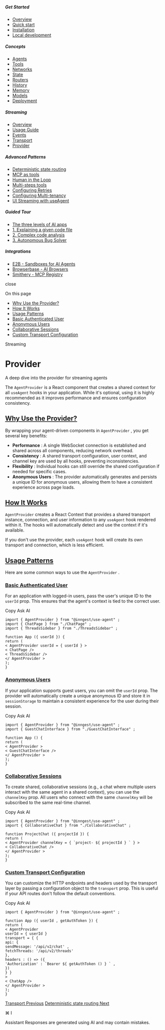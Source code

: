 ##### Get Started

- [Overview](\overview)
- [Quick start](\getting-started\quick-start)
- [Installation](\getting-started\installation)
- [Local development](\getting-started\local-development)

##### Concepts

- [Agents](\concepts\agents)
- [Tools](\concepts\tools)
- [Networks](\concepts\networks)
- [State](\concepts\state)
- [Routers](\concepts\routers)
- [History](\concepts\history)
- [Memory](\concepts\memory)
- [Models](\concepts\models)
- [Deployment](\concepts\deployment)

##### Streaming

- [Overview](\streaming\overview)
- [Usage Guide](\streaming\usage-guide)
- [Events](\streaming\events)
- [Transport](\streaming\transport)
- [Provider](\streaming\provider)

##### Advanced Patterns

- [Deterministic state routing](\advanced-patterns\routing)
- [MCP as tools](\advanced-patterns\mcp)
- [Human in the Loop](\advanced-patterns\human-in-the-loop)
- [Multi-steps tools](\advanced-patterns\multi-steps-tools)
- [Configuring Retries](\advanced-patterns\retries)
- [Configuring Multi-tenancy](\advanced-patterns\multitenancy)
- [UI Streaming with useAgent](\advanced-patterns\legacy-ui-streaming)

##### Guided Tour

- [The three levels of AI apps](\guided-tour\overview)
- [1. Explaining a given code file](\guided-tour\ai-workflows)
- [2. Complex code analysis](\guided-tour\agentic-workflows)
- [3. Autonomous Bug Solver](\guided-tour\ai-agents)

##### Integrations

- [E2B - Sandboxes for AI Agents](\integrations\e2b)
- [Browserbase - AI Browsers](\integrations\browserbase)
- [Smithery - MCP Registry](\integrations\smithery)

close

On this page

- [Why Use the Provider?](#why-use-the-provider%3F)
- [How It Works](#how-it-works)
- [Usage Patterns](#usage-patterns)
- [Basic Authenticated User](#basic-authenticated-user)
- [Anonymous Users](#anonymous-users)
- [Collaborative Sessions](#collaborative-sessions)
- [Custom Transport Configuration](#custom-transport-configuration)

Streaming

# Provider

A deep dive into the provider for streaming agents

The `AgentProvider` is a React component that creates a shared context for all `useAgent` hooks in your application. While it's optional, using it is highly recommended as it improves performance and ensures configuration consistency.

## [ Why Use the Provider?](#why-use-the-provider%3F)

By wrapping your agent-driven components in `AgentProvider` , you get several key benefits:

- **Performance** : A single WebSocket connection is established and shared across all components, reducing network overhead.
- **Consistency** : A shared transport configuration, user context, and channel key are used by all hooks, preventing inconsistencies.
- **Flexibility** : Individual hooks can still override the shared configuration if needed for specific cases.
- **Anonymous Users** : The provider automatically generates and persists a unique ID for anonymous users, allowing them to have a consistent experience across page loads.

## [ How It Works](#how-it-works)

`AgentProvider` creates a React Context that provides a shared transport instance, connection, and user information to any `useAgent` hook rendered within it. The hooks will automatically detect and use the context if it's available.

If you don't use the provider, each `useAgent` hook will create its own transport and connection, which is less efficient.

## [ Usage Patterns](#usage-patterns)

Here are some common ways to use the `AgentProvider` .

### [ Basic Authenticated User](#basic-authenticated-user)

For an application with logged-in users, pass the user's unique ID to the `userId` prop. This ensures that the agent's context is tied to the correct user.

Copy Ask AI

```
import { AgentProvider } from "@inngest/use-agent" ;
import { ChatPage } from "./ChatPage" ;
import { ThreadsSidebar } from "./ThreadsSidebar" ;

function App ({ userId }) {
return (
< AgentProvider userId = { userId } >
< ChatPage />
< ThreadsSidebar />
</ AgentProvider >
);
}
```

### [ Anonymous Users](#anonymous-users)

If your application supports guest users, you can omit the `userId` prop. The provider will automatically create a unique anonymous ID and store it in `sessionStorage` to maintain a consistent experience for the user during their session.

Copy Ask AI

```
import { AgentProvider } from "@inngest/use-agent" ;
import { GuestChatInterface } from "./GuestChatInterface" ;

function App () {
return (
< AgentProvider >
< GuestChatInterface />
</ AgentProvider >
);
}
```

### [ Collaborative Sessions](#collaborative-sessions)

To create shared, collaborative sessions (e.g., a chat where multiple users interact with the same agent in a shared context), you can use the `channelKey` prop. All users who connect with the same `channelKey` will be subscribed to the same real-time channel.

Copy Ask AI

```
import { AgentProvider } from "@inngest/use-agent" ;
import { CollaborativeChat } from "./CollaborativeChat" ;

function ProjectChat ({ projectId }) {
return (
< AgentProvider channelKey = { `project- ${ projectId } ` } >
< CollaborativeChat />
</ AgentProvider >
);
}
```

### [ Custom Transport Configuration](#custom-transport-configuration)

You can customize the HTTP endpoints and headers used by the transport layer by passing a configuration object to the `transport` prop. This is useful if your API routes don't follow the default conventions.

Copy Ask AI

```
import { AgentProvider } from "@inngest/use-agent" ;

function App ({ userId , getAuthToken }) {
return (
< AgentProvider
userId = { userId }
transport = { {
api: {
sendMessage: '/api/v2/chat' ,
fetchThreads: '/api/v2/threads'
},
headers : () => ({
'Authorization' : `Bearer ${ getAuthToken () } ` ,
})
} }
>
< ChatApp />
</ AgentProvider >
);
}
```

[Transport Previous](\streaming\transport) [Deterministic state routing Next](\advanced-patterns\routing)

⌘ I

Assistant Responses are generated using AI and may contain mistakes.